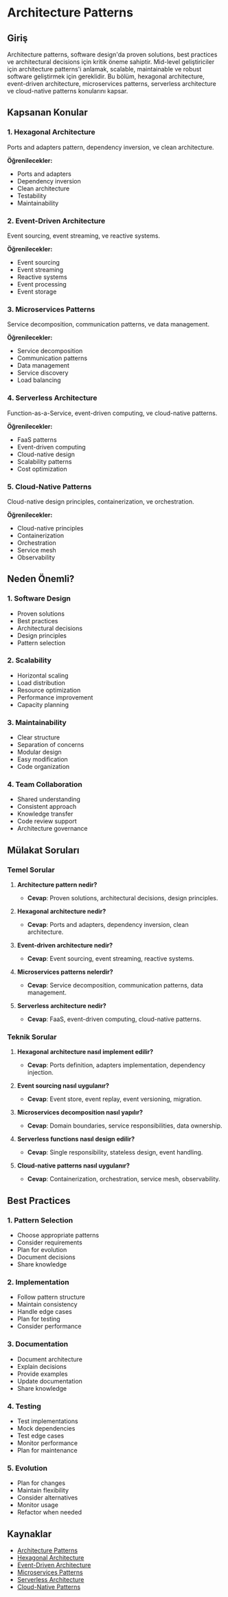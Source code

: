 # Architecture Patterns

## Giriş

Architecture patterns, software design'da proven solutions, best practices ve architectural decisions için kritik öneme sahiptir. Mid-level geliştiriciler için architecture patterns'i anlamak, scalable, maintainable ve robust software geliştirmek için gereklidir. Bu bölüm, hexagonal architecture, event-driven architecture, microservices patterns, serverless architecture ve cloud-native patterns konularını kapsar.

## Kapsanan Konular

### 1. Hexagonal Architecture
Ports and adapters pattern, dependency inversion, ve clean architecture.

**Öğrenilecekler:**
- Ports and adapters
- Dependency inversion
- Clean architecture
- Testability
- Maintainability

### 2. Event-Driven Architecture
Event sourcing, event streaming, ve reactive systems.

**Öğrenilecekler:**
- Event sourcing
- Event streaming
- Reactive systems
- Event processing
- Event storage

### 3. Microservices Patterns
Service decomposition, communication patterns, ve data management.

**Öğrenilecekler:**
- Service decomposition
- Communication patterns
- Data management
- Service discovery
- Load balancing

### 4. Serverless Architecture
Function-as-a-Service, event-driven computing, ve cloud-native patterns.

**Öğrenilecekler:**
- FaaS patterns
- Event-driven computing
- Cloud-native design
- Scalability patterns
- Cost optimization

### 5. Cloud-Native Patterns
Cloud-native design principles, containerization, ve orchestration.

**Öğrenilecekler:**
- Cloud-native principles
- Containerization
- Orchestration
- Service mesh
- Observability

## Neden Önemli?

### 1. **Software Design**
- Proven solutions
- Best practices
- Architectural decisions
- Design principles
- Pattern selection

### 2. **Scalability**
- Horizontal scaling
- Load distribution
- Resource optimization
- Performance improvement
- Capacity planning

### 3. **Maintainability**
- Clear structure
- Separation of concerns
- Modular design
- Easy modification
- Code organization

### 4. **Team Collaboration**
- Shared understanding
- Consistent approach
- Knowledge transfer
- Code review support
- Architecture governance

## Mülakat Soruları

### Temel Sorular

1. **Architecture pattern nedir?**
   - **Cevap**: Proven solutions, architectural decisions, design principles.

2. **Hexagonal architecture nedir?**
   - **Cevap**: Ports and adapters, dependency inversion, clean architecture.

3. **Event-driven architecture nedir?**
   - **Cevap**: Event sourcing, event streaming, reactive systems.

4. **Microservices patterns nelerdir?**
   - **Cevap**: Service decomposition, communication patterns, data management.

5. **Serverless architecture nedir?**
   - **Cevap**: FaaS, event-driven computing, cloud-native patterns.

### Teknik Sorular

1. **Hexagonal architecture nasıl implement edilir?**
   - **Cevap**: Ports definition, adapters implementation, dependency injection.

2. **Event sourcing nasıl uygulanır?**
   - **Cevap**: Event store, event replay, event versioning, migration.

3. **Microservices decomposition nasıl yapılır?**
   - **Cevap**: Domain boundaries, service responsibilities, data ownership.

4. **Serverless functions nasıl design edilir?**
   - **Cevap**: Single responsibility, stateless design, event handling.

5. **Cloud-native patterns nasıl uygulanır?**
   - **Cevap**: Containerization, orchestration, service mesh, observability.

## Best Practices

### 1. **Pattern Selection**
- Choose appropriate patterns
- Consider requirements
- Plan for evolution
- Document decisions
- Share knowledge

### 2. **Implementation**
- Follow pattern structure
- Maintain consistency
- Handle edge cases
- Plan for testing
- Consider performance

### 3. **Documentation**
- Document architecture
- Explain decisions
- Provide examples
- Update documentation
- Share knowledge

### 4. **Testing**
- Test implementations
- Mock dependencies
- Test edge cases
- Monitor performance
- Plan for maintenance

### 5. **Evolution**
- Plan for changes
- Maintain flexibility
- Consider alternatives
- Monitor usage
- Refactor when needed

## Kaynaklar

- [Architecture Patterns](https://docs.microsoft.com/en-us/azure/architecture/patterns/)
- [Hexagonal Architecture](https://alistair.cockburn.us/hexagonal-architecture/)
- [Event-Driven Architecture](https://docs.microsoft.com/en-us/azure/architecture/guide/architecture-styles/event-driven)
- [Microservices Patterns](https://microservices.io/patterns/)
- [Serverless Architecture](https://docs.microsoft.com/en-us/azure/architecture/guide/architecture-styles/serverless)
- [Cloud-Native Patterns](https://docs.microsoft.com/en-us/azure/architecture/guide/architecture-styles/cloud-native)
